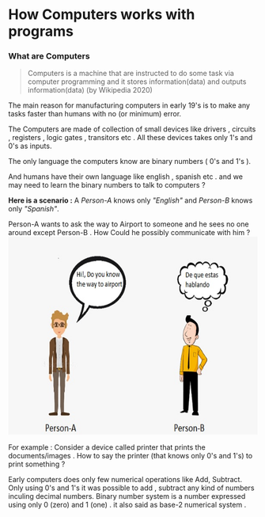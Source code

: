 # How Computers works with programs 
### What are Computers 
> Computers is a machine that are instructed to do some task via computer programming and it stores information(data) and outputs information(data) (by Wikipedia 2020)

The main reason for manufacturing computers in early 19's is to make any tasks faster than humans with no (or minimum) error.

The Computers are made of collection of small devices like drivers , circuits , registers , logic gates , transitors etc . All these devices takes only 1's and 0's as inputs.

The only language the computers know are binary numbers ( 0's and 1's ). 

And humans have their own language like english , spanish etc . and we may need to learn the binary numbers to talk to computers ? 

**Here is a scenario :** A *Person-A* knows only *"English"* and *Person-B* knows only *"Spanish"*. 

Person-A wants to ask the way to Airport to someone and he sees no one around except Person-B . How Could he possibly communicate with him ? 
<img src="file2_1.jpg" width="700" height="400" >














For example : Consider a device called printer that prints the documents/images . How to say the printer (that knows only 0's and 1's) to print something ? 












Early computers does only few numerical operations like Add, Subtract. Only using 0's and 1's it was possible to add , subtract any kind of numbers inculing decimal numbers.
Binary number system is a number expressed using only 0 (zero) and 1 (one) . it also said as base-2 numerical system . 


